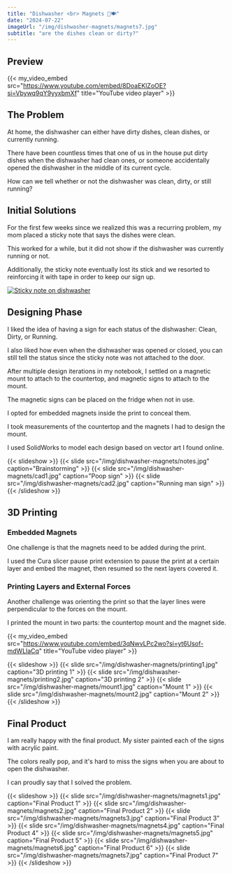 ```yaml
---
title: "Dishwasher <br> Magnets 🧼🍽️"
date: "2024-07-22"
imageUrl: "/img/dishwasher-magnets/magnets7.jpg"
subtitle: "are the dishes clean or dirty?"
---
```


## Preview

{{< my_video_embed src="https://www.youtube.com/embed/8DoaEKlZoOE?si=Vbywq9qY9yyxbmXf" title="YouTube video player" >}}

## The Problem

At home, the dishwasher can either have dirty dishes, clean dishes, or currently running.

There have been countless times that one of us in the house put dirty dishes when the dishwasher had clean ones, or someone accidentally opened the dishwasher in the middle of its current cycle.

How can we tell whether or not the dishwasher was clean, dirty, or still running?

## Initial Solutions

For the first few weeks since we realized this was a recurring problem, my mom placed a sticky note that says the dishes were clean.

This worked for a while, but it did not show if the dishwasher was currently running or not.

Additionally, the sticky note eventually lost its stick and we resorted to reinforcing it with tape in order to keep our sign up.

[![Sticky note on dishwasher](/img/dishwasher-magnets/note.jpg)](/img/dishwasher-magnets/note.jpg)

## Designing Phase

I liked the idea of having a sign for each status of the dishwasher: Clean, Dirty, or Running.

I also liked how even when the dishwasher was opened or closed, you can still tell the status since the sticky note was not attached to the door.

After multiple design iterations in my notebook, I settled on a magnetic mount to attach to the countertop, and magnetic signs to attach to the mount.

The magnetic signs can be placed on the fridge when not in use.

I opted for embedded magnets inside the print to conceal them.

I took measurements of the countertop and the magnets I had to design the mount.

I used SolidWorks to model each design based on vector art I found online.

{{< slideshow >}}
  {{< slide src="/img/dishwasher-magnets/notes.jpg" caption="Brainstorming" >}}
  {{< slide src="/img/dishwasher-magnets/cad1.jpg" caption="Poop sign" >}}
  {{< slide src="/img/dishwasher-magnets/cad2.jpg" caption="Running man sign" >}}
{{< /slideshow >}}

## 3D Printing

### Embedded Magnets

One challenge is that the magnets need to be added during the print.

I used the Cura slicer pause print extension to pause the print at a certain layer and embed the magnet, then resumed so the next layers covered it.

### Printing Layers and External Forces

Another challenge was orienting the print so that the layer lines were perpendicular to the forces on the mount.

I printed the mount in two parts: the countertop mount and the magnet side.

{{< my_video_embed src="https://www.youtube.com/embed/3qNwvLPc2wo?si=yt6Usof-mdWLlaCq" title="YouTube video player" >}}

{{< slideshow >}}
  {{< slide src="/img/dishwasher-magnets/printing1.jpg" caption="3D printing 1" >}}
  {{< slide src="/img/dishwasher-magnets/printing2.jpg" caption="3D printing 2" >}}
  {{< slide src="/img/dishwasher-magnets/mount1.jpg" caption="Mount 1" >}}
  {{< slide src="/img/dishwasher-magnets/mount2.jpg" caption="Mount 2" >}}
{{< /slideshow >}}

## Final Product

I am really happy with the final product. My sister painted each of the signs with acrylic paint.

The colors really pop, and it's hard to miss the signs when you are about to open the dishwasher.

I can proudly say that I solved the problem.

{{< slideshow >}}
  {{< slide src="/img/dishwasher-magnets/magnets1.jpg" caption="Final Product 1" >}}
  {{< slide src="/img/dishwasher-magnets/magnets2.jpg" caption="Final Product 2" >}}
  {{< slide src="/img/dishwasher-magnets/magnets3.jpg" caption="Final Product 3" >}}
  {{< slide src="/img/dishwasher-magnets/magnets4.jpg" caption="Final Product 4" >}}
  {{< slide src="/img/dishwasher-magnets/magnets5.jpg" caption="Final Product 5" >}}
  {{< slide src="/img/dishwasher-magnets/magnets6.jpg" caption="Final Product 6" >}}
  {{< slide src="/img/dishwasher-magnets/magnets7.jpg" caption="Final Product 7" >}}
{{< /slideshow >}} 